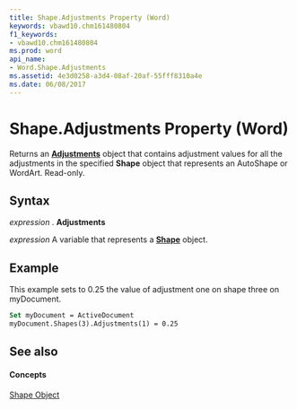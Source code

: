 ```yaml
---
title: Shape.Adjustments Property (Word)
keywords: vbawd10.chm161480804
f1_keywords:
- vbawd10.chm161480804
ms.prod: word
api_name:
- Word.Shape.Adjustments
ms.assetid: 4e3d0258-a3d4-08af-20af-55fff8310a4e
ms.date: 06/08/2017
---
```



# Shape.Adjustments Property (Word)

Returns an  **[Adjustments](Word.Adjustments.md)** object that contains adjustment values for all the adjustments in the specified **Shape** object that represents an AutoShape or WordArt. Read-only.


## Syntax

 _expression_ . **Adjustments**

 _expression_ A variable that represents a **[Shape](Word.Shape.md)** object.


## Example

This example sets to 0.25 the value of adjustment one on shape three on myDocument.


```vb
Set myDocument = ActiveDocument 
myDocument.Shapes(3).Adjustments(1) = 0.25
```


## See also


#### Concepts


[Shape Object](Word.Shape.md)

